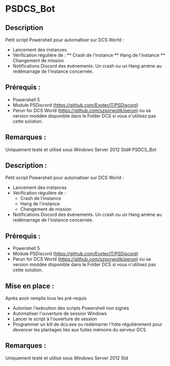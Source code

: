 # PSDCS_Bot

## Description
Petit script Powershell pour automatiser sur DCS World :
* Lancement des instances
* Vérification régulière de :
** Crash de l'instance
** Hang de l'instance
** Changement de mission
* Notifications Discord des événements. 
Un crash ou un Hang amène au redémarrage de l'instance concernée. 




## Prérequis : 
* Powershell 5
* Module PSDiscord (https://github.com/EvotecIT/PSDiscord)
* Perun for DCS World (https://github.com/szporwolik/perun) ou sa version moddée disponible dans le Folder DCS si vous n'utilisez pas cette solution. 


## Remarques :
Uniquement testé et utilisé sous Windows Server 2012 Std# PSDCS_Bot

## Description :
Petit script Powershell pour automatiser sur DCS World :
* Lancement des instances
* Vérification régulière de :
  * Crash de l'instance
  * Hang de l'instance
  * Changement de mission
* Notifications Discord des événements. 
Un crash ou un Hang amène au redémarrage de l'instance concernée. 


## Prérequis : 
* Powershell 5
* Module PSDiscord (https://github.com/EvotecIT/PSDiscord)
* Perun for DCS World (https://github.com/szporwolik/perun) ou sa version moddée disponible dans le Folder DCS si vous n'utilisez pas cette solution. 


## Mise en place :
Après avoir remplis tous les pré-requis 
* Autoriser l'exécution des scripts Powershell non signés
* Automatiser l'ouverture de session Windows
* Lancer le script à l'ouverture de session
* Programmer un kill de dcs.exe ou redémarrer l'hôte régulièrement pour devancer les plantages liés aux fuites mémoire du serveur DCS


## Remarques :
Uniquement testé et utilisé sous Windows Server 2012 Std
